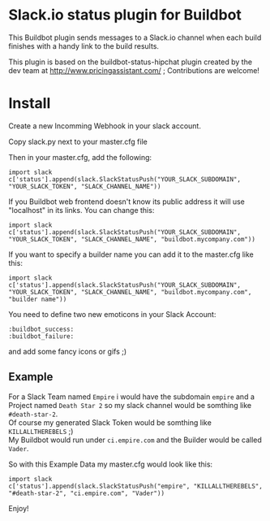 Slack.io status plugin for Buildbot
===================================

This Buildbot plugin sends messages to a Slack.io channel when each build finishes with a handy link to the build results.

This plugin is based on the buildbot-status-hipchat plugin created by the dev team at http://www.pricingassistant.com/ ; Contributions are welcome!

Install
=======

Create a new Incomming Webhook in your slack account.

Copy slack.py next to your master.cfg file

Then in your master.cfg, add the following:

```
import slack
c['status'].append(slack.SlackStatusPush("YOUR_SLACK_SUBDOMAIN", "YOUR_SLACK_TOKEN", "SLACK_CHANNEL_NAME"))
```

If you Buildbot web frontend doesn't know its public address it will use "localhost" in its links. You can change this:

```
import slack
c['status'].append(slack.SlackStatusPush("YOUR_SLACK_SUBDOMAIN", "YOUR_SLACK_TOKEN", "SLACK_CHANNEL_NAME", "buildbot.mycompany.com"))
```

If you want to specify a builder name you can add it to the master.cfg like this:

```
import slack
c['status'].append(slack.SlackStatusPush("YOUR_SLACK_SUBDOMAIN", "YOUR_SLACK_TOKEN", "SLACK_CHANNEL_NAME", "buildbot.mycompany.com", "builder name"))
```

You need to define two new emoticons in your Slack Account:

```
:buildbot_success:
:buildbot_failure:
```

and add some fancy icons or gifs ;)

## Example

For a Slack Team named ```Empire``` i would have the subdomain ```empire``` and a Project named ```Death Star 2``` so my slack channel would be somthing like ```#death-star-2```.  
Of course my generated Slack Token would be somthing like ```KILLALLTHEREBELS``` ;)  
My Buildbot would run under ```ci.empire.com``` and the Builder would be called ```Vader```.

So with this Example Data my master.cfg would look like this:

```
import slack
c['status'].append(slack.SlackStatusPush("empire", "KILLALLTHEREBELS", "#death-star-2", "ci.empire.com", "Vader"))
```


Enjoy!
